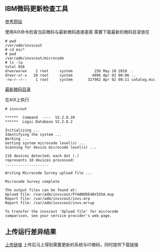 ## IBM微码更新检查工具
[参考网站](https://esupport.ibm.com/customercare/mds/fetch?page=home.html)

使用AIX命令检查当前微码与最新微码直接差距
需要下载最新的微码目录放在


```
# pwd
/var/adm/invscout
# cd mic*
# pwd
/var/adm/invscout/microcode
# ls -la
total 656
drwxrwxrwx    2 root     system          256 May 18 2018  .
drwxr-xr-x   10 root     system         4096 Apr 02 00:06 ..
-rw-r--r--    1 root     system       327962 Apr 02 00:11 catalog.mic
```


[最新微码目录](https://www3.software.ibm.com/ibmdl/pub/software/server/firmware/catalog.mic) 

在AIX上执行
```
# invscout

******  Command  ----  V2.2.0.20
******  Logic Database V2.2.0.2

Initializing ...
Identifying the system ...
Working ...
Getting system microcode level(s) ...
Scanning for device microcode level(s) ...

210 devices detected; each dot (.)
represents 10 devices processed:
....................

Writing Microcode Survey upload file ...

Microcode Survey complete

The output files can be found at:
Upload file: /var/adm/invscout/FY4ANODE48VIOSA.mup
Report file: /var/adm/invscout/invs.mrp
Report file: /var/adm/invscout/invs.mrrup

To transfer the invscout 'Upload file' for microcode
comparison, see your service provider's web page.
```
## 上传运行差异结果
[上传链接](https://esupport.ibm.com/customercare/mds/fetch?page=upload.jsp)
上传后马上得到需要更新的系统与IO微码，同时提供下载链接

